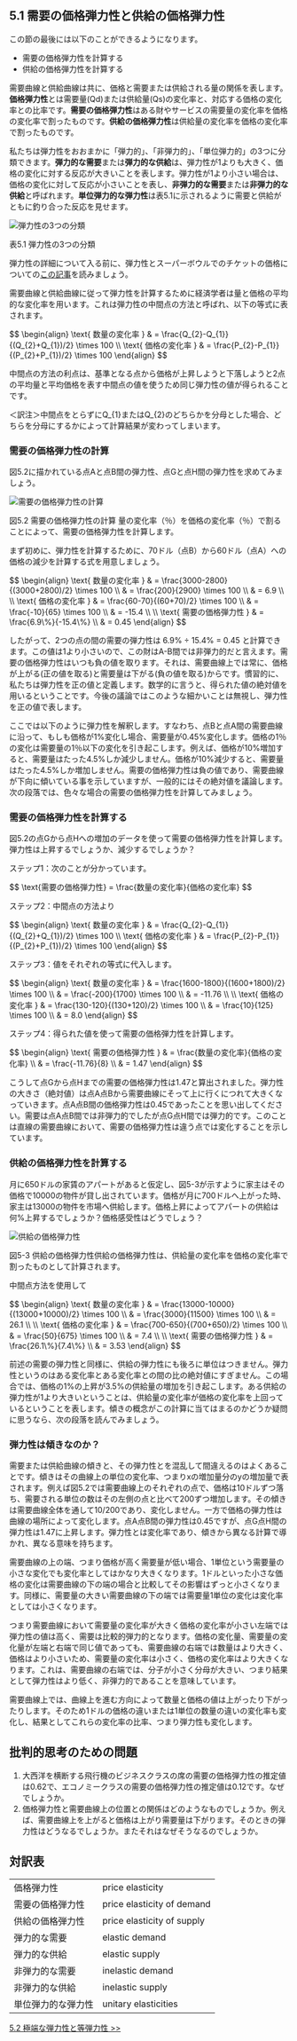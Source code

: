 ## 5.1 需要の価格弾力性と供給の価格弾力性

この節の最後には以下のことができるようになります。

* 需要の価格弾力性を計算する
* 供給の価格弾力性を計算する

需要曲線と供給曲線は共に、価格と需要または供給される量の関係を表します。**価格弾力性**とは需要量(Qd)または供給量(Qs)の変化率と、対応する価格の変化率との比率です。**需要の価格弾力性**はある財やサービスの需要量の変化率を価格の変化率で割ったものです。**供給の価格弾力性**は供給量の変化率を価格の変化率で割ったものです。

私たちは弾力性をおおまかに「弾力的」、「非弾力的」、「単位弾力的」の3つに分類できます。**弾力的な需要**または**弾力的な供給**は、弾力性が1よりも大きく、価格の変化に対する反応が大きいことを表します。弾力性が1より小さい場合は、価格の変化に対して反応が小さいことを表し、**非弾力的な需要**または**非弾力的な供給**と呼ばれます。**単位弾力的な弾力性**は表5.1に示されるように需要と供給がともに釣り合った反応を見せます。

<script src='https://cdnjs.cloudflare.com/ajax/libs/mathjax/2.7.5/MathJax.js?config=TeX-MML-AM_CHTML' async></script>
<img src="img/Table_5.1_small.png" alt="弾力性の3つの分類">
<div class="table_text">
  <p>
    <span class="table_title">表5.1 弾力性の3つの分類</span>
  </p>
</div>

<div class="link_it_up">
  <p>弾力性の詳細について入る前に、弾力性とスーパーボウルでのチケットの価格についての<a href="http://openstax.org/l/Super_Bowl">この記事</a>を読みましょう。</p>
</div>

需要曲線と供給曲線に従って弾力性を計算するために経済学者は量と価格の平均的な変化率を用います。これは弾力性の中間点の方法と呼ばれ、以下の等式に表されます。

<p>
  $$ \begin{align} \text{ 数量の変化率 } & = \frac{Q_{2}-Q_{1}}{(Q_{2}+Q_{1})/2} \times 100 
  \\ \text{ 価格の変化率 } & = \frac{P_{2}-P_{1}}{(P_{2}+P_{1})/2} \times 100 \end{align} $$
</p>

中間点の方法の利点は、基準となる点から価格が上昇しようと下落しようと2点の平均量と平均価格を表す中間点の値を使うため同じ弾力性の値が得られることです。

<div class="translator_notes">
  <p>
  ＜訳注＞中間点をとらずにQ_{1}またはQ_{2}のどちらかを分母とした場合、どちらを分母にするかによって計算結果が変わってしまいます。
  </p>
</div>

### 需要の価格弾力性の計算
図5.2に描かれている点Aと点B間の弾力性、点Gと点H間の弾力性を求めてみましょう。

<img src="img/CNX_Econ_C05_003.jpg" alt="需要の価格弾力性の計算
">
<div class="figure_text">
  <p>
    <span class="figure_title">図5.2 需要の価格弾力性の計算
</span>量の変化率（％）を価格の変化率（％）で割ることによって、需要の価格弾力性を計算します。
  </p>
</div>

まず初めに、弾力性を計算するために、70ドル（点B）から60ドル（点A）への価格の減少を計算する式を用意しましょう。

<p>
  $$ \begin{align}
  \text{ 数量の変化率 } & = \frac{3000-2800}{(3000+2800)/2} \times 100
  \\ & = \frac{200}{2900} \times 100 
  \\ & = 6.9
  \\
  \\ \text{ 価格の変化率 } & = \frac{60-70}{(60+70)/2} \times 100
  \\ & = \frac{-10}{65} \times 100
  \\ & = -15.4
  \\
  \\ \text{ 需要の価格弾力性 } & = \frac{6.9\%}{-15.4\%}
  \\ & = 0.45
  \end{align} $$
</p>

したがって、2つの点の間の需要の弾力性は 6.9% ÷ 15.4% = 0.45 と計算できます。この値は1より小さいので、この財はA-B間では非弾力的だと言えます。需要の価格弾力性はいつも負の値を取ります。それは、需要曲線上では常に、価格が上がる(正の値を取る)と需要量は下がる(負の値を取る)からです。慣習的に、私たちは弾力性を正の値と定義します。数学的に言うと、得られた値の絶対値を用いるということです。今後の議論ではこのような細かいことは無視し、弾力性を正の値で表します。

ここでは以下のように弾力性を解釈します。すなわち、点Bと点A間の需要曲線に沿って、もしも価格が1%変化し場合、需要量が0.45%変化します。価格の1％の変化は需要量の1％以下の変化を引き起こします。例えば、価格が10%増加すると、需要量はたった4.5%しか減少しません。価格が10%減少すると、需要量はたった4.5%しか増加しません。需要の価格弾力性は負の値であり、需要曲線が下向に傾いている事を示していますが、一般的にはその絶対値を議論します。次の段落では、色々な場合の需要の価格弾力性を計算してみましょう。

<div class="work_it_out">
  <h3>需要の価格弾力性を計算する</h3>
  <p>
  図5.2の点Gから点Hへの増加のデータを使って需要の価格弾力性を計算します。弾力性は上昇するでしょうか、減少するでしょうか？
  </p>
  <p>
      ステップ1：次のことが分かっています。
  </p>
  <p>
      $$ \text{需要の価格弾力性} = \frac{数量の変化率}{価格の変化率} $$
  </p>
  <p>
      ステップ2：中間点の方法より
  </p>
  <p>
      $$ \begin{align} \text{ 数量の変化率 } & = \frac{Q_{2}-Q_{1}}{(Q_{2}+Q_{1})/2} \times 100 
      \\ \text{ 価格の変化率 } & = \frac{P_{2}-P_{1}}{(P_{2}+P_{1})/2} \times 100 \end{align} $$
  </p>
  <p>
      ステップ3：値をそれぞれの等式に代入します。
  </p>
  <p>
      $$ \begin{align}
      \text{ 数量の変化率 } & = \frac{1600-1800}{(1600+1800)/2} \times 100
      \\ & = \frac{-200}{1700} \times 100 
      \\ & = -11.76
      \\
      \\ \text{ 価格の変化率 } & = \frac{130-120}{(130+120)/2} \times 100
      \\ & = \frac{10}{125} \times 100
      \\ & = 8.0
      \end{align} $$
  </p>
  <p>
      ステップ4：得られた値を使って需要の価格弾力性を計算します。
  </p>
  <p>
      $$ \begin{align}
      \text{ 需要の価格弾力性 } & = \frac{数量の変化率}{価格の変化率}
      \\ & = \frac{-11.76}{8}
      \\ & = 1.47
      \end{align} $$
  </p>
  <p>
      こうして点Gから点Hまでの需要の価格弾力性は1.47と算出されました。弾力性の大きさ（絶対値）は点A点Bから需要曲線にそって上に行くにつれて大きくなっていきます。点A点B間の価格弾力性は0.45であったことを思い出してください。需要は点A点B間では非弾力的でしたが点G点H間では弾力的です。このことは直線の需要曲線において、需要の価格弾力性は違う点では変化することを示しています。
  </p>
</div>

### 供給の価格弾力性を計算する
月に650ドルの家賃のアパートがあると仮定し、図5-3が示すように家主はその価格で10000の物件が貸し出されています。価格が月に700ドルへ上がった時、家主は13000の物件を市場へ供給します。価格上昇によってアパートの供給は何%上昇するでしょうか？価格感受性はどうでしょう？

<img src="img/CNX_Econ_C05_003_ja.png" alt="供給の価格弾力性">
<div class="figure_text">
  <p>
    <span class="figure_title">図5-3 供給の価格弾力性</span>供給の価格弾力性は、供給量の変化率を価格の変化率で割ったものとして計算されます。
  </p>
</div>

中間点方法を使用して

<p>
    $$ \begin{align}
      \text{ 数量の変化率 } & = \frac{13000-10000}{(13000+10000)/2} \times 100
      \\ & = \frac{3000}{11500} \times 100 
      \\ & = 26.1
      \\
      \\ \text{ 価格の変化率 } & = \frac{700-650}{(700+650)/2} \times 100
      \\ & = \frac{50}{675} \times 100
      \\ & = 7.4
      \\
      \\ \text{ 需要の価格弾力性 } & = \frac{26.1\%}{7.4\%}
      \\ & = 3.53
      \end{align} $$
</p>

前述の需要の弾力性と同様に、供給の弾力性にも後ろに単位はつきません。弾力性というのはある変化率とある変化率との間の比の絶対値にすぎません。この場合では、価格の1%の上昇が3.5%の供給量の増加を引き起こします。ある供給の弾力性が1より大きいということは、供給量の変化率が価格の変化率を上回っているということを表します。傾きの概念がこの計算に当てはまるのかどうか疑問に思うなら、次の段落を読んでみましょう。

<div class="clear_it_up">
  <h3>弾力性は傾きなのか？</h3>
  <p>
      需要または供給曲線の傾きと、その弾力性とを混乱して間違えるのはよくあることです。傾きはその曲線上の単位の変化率、つまりxの増加量分のyの増加量で表されます。例えば図5.2では需要曲線上のそれぞれの点で、価格は10ドルずつ落ち、需要される単位の数はその左側の点と比べて200ずつ増加します。その傾きは需要曲線全体を通して10/200であり、変化しません。一方で価格の弾力性は曲線の場所によって変化します。点A点B間の弾力性は0.45ですが、点G点H間の弾力性は1.47に上昇します。弾力性とは変化率であり、傾きから異なる計算で導かれ、異なる意味を持ちます。
  </p>
  <p>
      需要曲線の上の端、つまり価格が高く需要量が低い場合、1単位という需要量の小さな変化でも変化率としてはかなり大きくなります。1ドルといった小さな価格の変化は需要曲線の下の端の場合と比較してその影響はずっと小さくなります。同様に、需要量の大きい需要曲線の下の端では需要量1単位の変化は変化率としては小さくなります。
  </p>
  <p>
      つまり需要曲線において需要量の変化率が大きく価格の変化率が小さい左端では弾力性の値は高く、需要は比較的弾力的となります。価格の変化量、需要量の変化量が左端と右端で同じ値であっても、需要曲線の右端では数量はより大きく、価格はより小さいため、需要量の変化率は小さく、価格の変化率はより大きくなります。これは、需要曲線の右端では、分子が小さく分母が大きい、つまり結果として弾力性はより低く、非弾力的であることを意味しています。
   </p>
   <p>
      需要曲線上では、曲線上を進む方向によって数量と価格の値は上がったり下がったりします。そのため1ドルの価格の違いまたは1単位の数量の違いの変化率も変化し、結果としてこれらの変化率の比率、つまり弾力性も変化します。
   </p>
</div>

<div class="critical_thinking_questions">
    <h2>
        批判的思考のための問題
    </h2>
    <ol>
        <li>大西洋を横断する飛行機のビジネスクラスの席の需要の価格弾力性の推定値は0.62で、エコノミークラスの需要の価格弾力性の推定値は0.12です。なぜでしょうか。</li>
        <li>価格弾力性と需要曲線上の位置との関係はどのようなものでしょうか。例えば、需要曲線上を上がると価格は上がり需要量は下がります。そのときの弾力性はどうなるでしょうか。またそれはなぜそうなるのでしょうか。</li>
    </ol>
</div>

<div class="glossary">
    <h2>
        対訳表
    </h2>
    <table>
        <tr>
            <td>価格弾力性</td>
            <td>price elasticity</td>
        </tr>
        <tr>
            <td>需要の価格弾力性</td>
            <td>price elasticity of demand</td>
        </tr>
        <tr>
            <td>供給の価格弾力性</td>
            <td>price elasticity of supply</td>
        </tr>
        <tr>
            <td>弾力的な需要</td>
            <td>elastic demand</td>
        </tr>
        <tr>
            <td>弾力的な供給</td>
            <td>elastic supply</td>
        </tr>
        <tr>
            <td>非弾力的な需要</td>
            <td>inelastic demand</td>
        </tr>
        <tr>
            <td>非弾力的な供給</td>
            <td>inelastic supply</td>
        </tr>
        <tr>
            <td>単位弾力的な弾力性</td>
            <td>unitary elasticities</td>
        </tr>
    </table>
</div>

[5.2 極端な弾力性と等弾力性 >>](5-2-Polar-Cases-of-Elasticity-and-Constant-Elasticity)